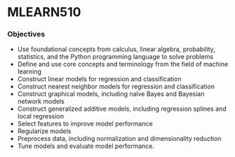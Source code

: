 # MLEARN510

### Objectives
- Use foundational concepts from calculus, linear algebra, probability, statistics, and the Python programming language to solve problems
- Define and use core concepts and terminology from the field of machine learning
- Construct linear models for regression and classification
- Construct nearest neighbor models for regression and classification
- Construct graphical models, including naïve Bayes and Bayesian network models
- Construct generalized additive models, including regression splines and local regression
- Select features to improve model performance
- Regularize models
- Preprocess data, including normalization and dimensionality reduction
- Tune models and evaluate model performance.
